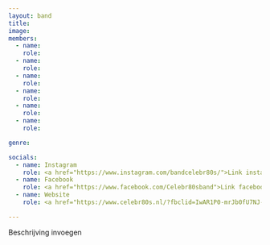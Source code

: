```yaml
---
layout: band
title:
image:
members:
  - name: 
    role: 
  - name: 
    role: 
  - name: 
    role: 
  - name: 
    role: 
  - name: 
    role: 
  - name: 
    role:

genre:

socials:
  - name: Instagram 
    role: <a href="https://www.instagram.com/bandcelebr80s/">Link instagram band invoegen</a>
  - name: Facebook
    role: <a href="https://www.facebook.com/Celebr80sband">Link facebook band invoegen</a>
  - name: Website
    role: <a href="https://www.celebr80s.nl/?fbclid=IwAR1P0-mrJb0fU7NJ-yErm9K1rHSOdHN5stCjcFOdIXMTOs9Y9EkVsu6HrII">Link website band invoegen</a>

---
```


Beschrijving invoegen
